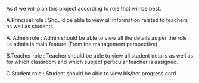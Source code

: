As if we will plan this project according to role that will be best.

A.Principal role :
Should be able to view all information related to teachers as well as students

A. Admin role :
Admin should be able to view all the details as per the role i.e admin is main feature (From the management perspective)

B.Teacher role :
Teacher should be able to view all student details as well as for which classroom and which subject perticular teacher is assigned.

C.Student role :
Student should be able to view his/her progress card